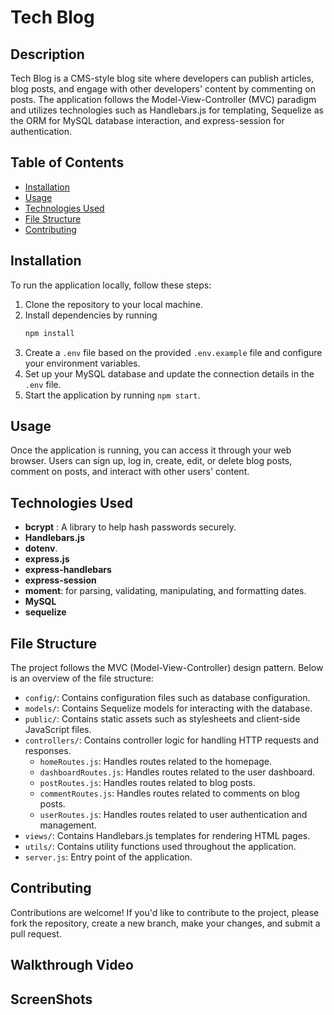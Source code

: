 # Tech Blog

## Description
Tech Blog is a CMS-style blog site where developers can publish articles, blog posts, and engage with other developers' content by commenting on posts. The application follows the Model-View-Controller (MVC) paradigm and utilizes technologies such as Handlebars.js for templating, Sequelize as the ORM for MySQL database interaction, and express-session for authentication.

## Table of Contents
- [Installation](#installation)
- [Usage](#usage)
- [Technologies Used](#technologies-used)
- [File Structure](#file-structure)
- [Contributing](#contributing)



## Installation
To run the application locally, follow these steps:

1. Clone the repository to your local machine.
2. Install dependencies by running 
    ```bash
    npm install
    ```
3. Create a `.env` file based on the provided `.env.example` file and configure your environment variables.
4. Set up your MySQL database and update the connection details in the `.env` file.
6. Start the application by running `npm start`.

## Usage
Once the application is running, you can access it through your web browser. Users can sign up, log in, create, edit, or delete blog posts, comment on posts, and interact with other users' content.

## Technologies Used
- **bcrypt** : A library to help hash passwords securely.
- **Handlebars.js**
- **dotenv**.
- **express.js**
- **express-handlebars**
- **express-session** 
- **moment**: for parsing, validating, manipulating, and formatting dates.
- **MySQL**
- **sequelize**

## File Structure
The project follows the MVC (Model-View-Controller) design pattern. Below is an overview of the file structure:

- `config/`: Contains configuration files such as database configuration.
- `models/`: Contains Sequelize models for interacting with the database.
- `public/`: Contains static assets such as stylesheets and client-side JavaScript files.
- `controllers/`: Contains controller logic for handling HTTP requests and responses.
  - `homeRoutes.js`: Handles routes related to the homepage.
  - `dashboardRoutes.js`: Handles routes related to the user dashboard.
  - `postRoutes.js`: Handles routes related to blog posts.
  - `commentRoutes.js`: Handles routes related to comments on blog posts.
  - `userRoutes.js`: Handles routes related to user authentication and management.
- `views/`: Contains Handlebars.js templates for rendering HTML pages.
- `utils/`: Contains utility functions used throughout the application.
- `server.js`: Entry point of the application.

## Contributing
Contributions are welcome! If you'd like to contribute to the project, please fork the repository, create a new branch, make your changes, and submit a pull request.

## Walkthrough Video


## ScreenShots
